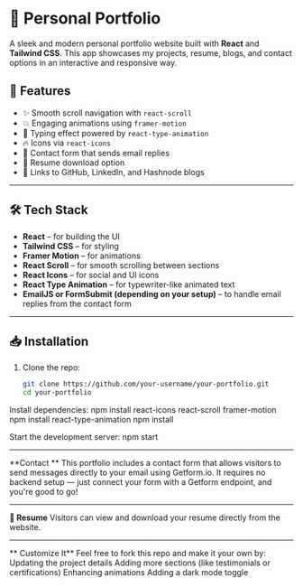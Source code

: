# 🌟 Personal Portfolio

A sleek and modern personal portfolio website built with **React** and **Tailwind CSS**. This app showcases my projects, resume, blogs, and contact options in an interactive and responsive way.

## 🚀 Features

- ✨ Smooth scroll navigation with `react-scroll`
- 💥 Engaging animations using `framer-motion`
- 🎤 Typing effect powered by `react-type-animation`
- 🔥 Icons via `react-icons`
- 💌 Contact form that sends email replies
- 📄 Resume download option
- 🔗 Links to GitHub, LinkedIn, and Hashnode blogs

---

## 🛠️ Tech Stack

- **React** – for building the UI
- **Tailwind CSS** – for styling
- **Framer Motion** – for animations
- **React Scroll** – for smooth scrolling between sections
- **React Icons** – for social and UI icons
- **React Type Animation** – for typewriter-like animated text
- **EmailJS or FormSubmit (depending on your setup)** – to handle email replies from the contact form

---

## 📥 Installation

1. Clone the repo:

   ```bash
   git clone https://github.com/your-username/your-portfolio.git
   cd your-portfolio
   
Install dependencies:
npm install react-icons react-scroll framer-motion
npm install react-type-animation
npm install

Start the development server:
npm start

---

**Contact **
This portfolio includes a contact form that allows visitors to send messages directly to your email using Getform.io. It requires no backend setup — just connect your form with a Getform endpoint, and you're good to go!

---

**📄 Resume**
Visitors can view and download your resume directly from the website.

---

** Customize It**
Feel free to fork this repo and make it your own by:
Updating the project details
Adding more sections (like testimonials or certifications)
Enhancing animations
Adding a dark mode toggle

